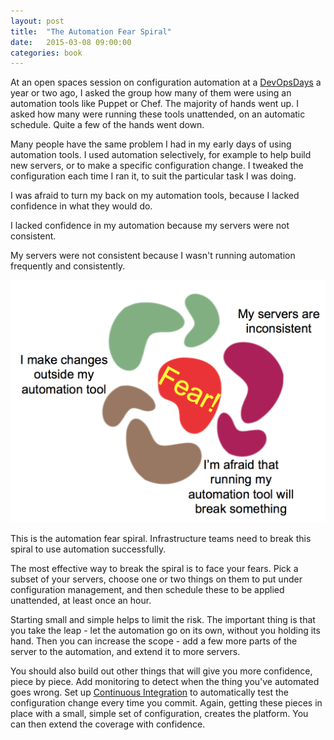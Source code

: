 ```yaml
---
layout: post
title:  "The Automation Fear Spiral"
date:   2015-03-08 09:00:00
categories: book
---
```


At an open spaces session on configuration automation at a [DevOpsDays](http://www.devopsdays.org) a year or two ago, I asked the group how many of them were using an automation tools like Puppet or Chef. The majority of hands went up. I asked how many were running these tools unattended, on an automatic schedule. Quite a few of the hands went down.

Many people have the same problem I had in my early days of using automation tools. I used automation selectively, for example to help build new servers, or to make a specific configuration change. I tweaked the configuration each time I ran it, to suit the particular task I was doing.

I was afraid to turn my back on my automation tools, because I lacked confidence in what they would do.

I lacked confidence in my automation because my servers were not consistent.

My servers were not consistent because I wasn't running automation frequently and consistently.

![Automation fear spiral](/images/automation-fear-spiral.png)

This is the automation fear spiral. Infrastructure teams need to break this spiral to use automation successfully. 

The most effective way to break the spiral is to face your fears. Pick a subset of your servers, choose one or two things on them to put under configuration management, and then schedule these to be applied unattended, at least once an hour.

Starting small and simple helps to limit the risk. The important thing is that you take the leap - let the automation go on its own, without you holding its hand. Then you can increase the scope - add a few more parts of the server to the automation, and extend it to more servers.

You should also build out other things that will give you more confidence, piece by piece. Add monitoring to detect when the thing you've automated goes wrong. Set up [Continuous Integration](http://www.martinfowler.com/articles/continuousIntegration.html) to automatically test the configuration change every time you commit. Again, getting these pieces in place with a small, simple set of configuration, creates the platform. You can then extend the coverage with confidence.


